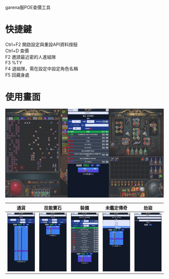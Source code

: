 garena服POE查價工具  
# 快捷鍵  
Ctrl+F2 開啟設定與重設API資料按鈕  
Ctrl+D 查價  
F2 邀請最近密的人進組隊  
F3 %TY  
F4 退組隊，需在設定中設定角色名稱  
F5 回藏身處  

# 使用畫面
![全螢幕](./demo/img/全螢幕.png)  

| 通貨 | 技能寶石 | 裝備 | 未鑑定傳奇 | 劫盜 |
|:----:|:-------:|:----:|:---------:|:----:|
|![通貨](./demo/img/通貨.png)|![技能寶石](./demo/img/技能寶石.png)|![裝備](./demo/img/裝備.png)|![未鑑定傳奇](./demo/img/未鑑定傳奇.png)|![劫盜](./demo/img/劫盜.png)|